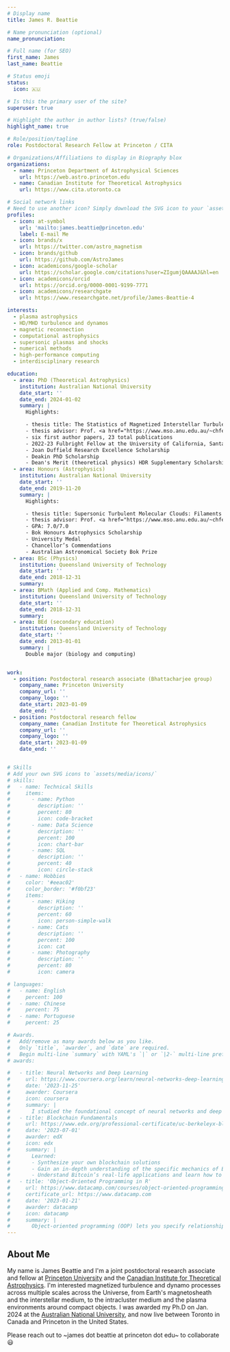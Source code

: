 ```yaml
---
# Display name
title: James R. Beattie

# Name pronunciation (optional)
name_pronunciation: 

# Full name (for SEO)
first_name: James 
last_name: Beattie

# Status emoji
status:
  icon: 🇦🇺

# Is this the primary user of the site?
superuser: true

# Highlight the author in author lists? (true/false)
highlight_name: true

# Role/position/tagline
role: Postdoctoral Research Fellow at Princeton / CITA

# Organizations/Affiliations to display in Biography blox
organizations:
  - name: Princeton Department of Astrophysical Sciences
    url: https://web.astro.princeton.edu
  - name: Canadian Institute for Theoretical Astrophysics
    url: https://www.cita.utoronto.ca

# Social network links
# Need to use another icon? Simply download the SVG icon to your `assets/media/icons/` folder.
profiles:
  - icon: at-symbol
    url: 'mailto:james.beattie@princeton.edu'
    label: E-mail Me
  - icon: brands/x
    url: https://twitter.com/astro_magnetism
  - icon: brands/github
    url: https://github.com/AstroJames
  - icon: academicons/google-scholar
    url: https://scholar.google.com/citations?user=ZIgumjQAAAAJ&hl=en
  - icon: academicons/orcid
    url: https://orcid.org/0000-0001-9199-7771
  - icon: academicons/researchgate
    url: https://www.researchgate.net/profile/James-Beattie-4

interests:
  - plasma astrophysics
  - HD/MHD turbulence and dynamos
  - magnetic reconnection
  - computational astrophysics
  - supersonic plasmas and shocks
  - numerical methods
  - high-performance computing
  - interdisciplinary research

education:
  - area: PhD (Theoretical Astrophysics)
    institution: Australian National University
    date_start: ''
    date_end: 2024-01-02
    summary: |
      Highlights:

      - thesis title: The Statistics of Magnetized Interstellar Turbulence
      - thesis advisor: Prof. <a href="https://www.mso.anu.edu.au/~chfeder/">Christoph Federrath</a> 
      - six first author papers, 23 total publications
      - 2022-23 Fulbright Fellow at the University of California, Santa Cruz, United States
      - Joan Duffield Research Excellence Scholarship
      - Deakin PhD Scholarship
      - Dean's Merit (theoretical physics) HDR Supplementary Scholarship
  - area: Honours (Astrophysics)
    institution: Australian National University
    date_start: ''
    date_end: 2019-11-20
    summary: |
      Highlights:

      - thesis title: Supersonic Turbulent Molecular Clouds: Filaments and Anisotropies
      - thesis advisor: Prof. <a href="https://www.mso.anu.edu.au/~chfeder/">Christoph Federrath</a> 
      - GPA: 7.0/7.0
      - Bok Honours Astrophysics Scholarship
      - University Medal 
      - Chancellor’s Commendations 
      - Australian Astronomical Society Bok Prize
  - area: BSc (Physics)
    institution: Queensland University of Technology
    date_start: ''
    date_end: 2018-12-31
    summary: 
  - area: BMath (Applied and Comp. Mathematics)
    institution: Queensland University of Technology
    date_start: ''
    date_end: 2018-12-31
    summary: 
  - area: BEd (secondary education)
    institution: Queensland University of Technology
    date_start: ''
    date_end: 2013-01-01
    summary: | 
      Double major (biology and computing)


work:
  - position: Postdoctoral research associate (Bhattacharjee group)
    company_name: Princeton University
    company_url: ''
    company_logo: ''
    date_start: 2023-01-09
    date_end: ''
  - position: Postdoctoral research fellow
    company_name: Canadian Institute for Theoretical Astrophysics
    company_url: ''
    company_logo: ''
    date_start: 2023-01-09
    date_end: ''


# Skills
# Add your own SVG icons to `assets/media/icons/`
# skills:
#   - name: Technical Skills
#     items:
#       - name: Python
#         description: ''
#         percent: 80
#         icon: code-bracket
#       - name: Data Science
#         description: ''
#         percent: 100
#         icon: chart-bar
#       - name: SQL
#         description: ''
#         percent: 40
#         icon: circle-stack
#   - name: Hobbies
#     color: '#eeac02'
#     color_border: '#f0bf23'
#     items:
#       - name: Hiking
#         description: ''
#         percent: 60
#         icon: person-simple-walk
#       - name: Cats
#         description: ''
#         percent: 100
#         icon: cat
#       - name: Photography
#         description: ''
#         percent: 80
#         icon: camera

# languages:
#   - name: English
#     percent: 100
#   - name: Chinese
#     percent: 75
#   - name: Portuguese
#     percent: 25

# Awards.
#   Add/remove as many awards below as you like.
#   Only `title`, `awarder`, and `date` are required.
#   Begin multi-line `summary` with YAML's `|` or `|2-` multi-line prefix and indent 2 spaces below.
# awards:

#   - title: Neural Networks and Deep Learning
#     url: https://www.coursera.org/learn/neural-networks-deep-learning
#     date: '2023-11-25'
#     awarder: Coursera
#     icon: coursera
#     summary: |
#       I studied the foundational concept of neural networks and deep learning. By the end, I was familiar with the significant technological trends driving the rise of deep learning; build, train, and apply fully connected deep neural networks; implement efficient (vectorized) neural networks; identify key parameters in a neural network’s architecture; and apply deep learning to your own applications.
#   - title: Blockchain Fundamentals
#     url: https://www.edx.org/professional-certificate/uc-berkeleyx-blockchain-fundamentals
#     date: '2023-07-01'
#     awarder: edX
#     icon: edx
#     summary: |
#       Learned:
#       - Synthesize your own blockchain solutions
#       - Gain an in-depth understanding of the specific mechanics of Bitcoin
#       - Understand Bitcoin’s real-life applications and learn how to attack and destroy Bitcoin, Ethereum, smart contracts and Dapps, and alternatives to Bitcoin’s Proof-of-Work consensus algorithm
#   - title: 'Object-Oriented Programming in R'
#     url: https://www.datacamp.com/courses/object-oriented-programming-with-s3-and-r6-in-r
#     certificate_url: https://www.datacamp.com
#     date: '2023-01-21'
#     awarder: datacamp
#     icon: datacamp
#     summary: |
#       Object-oriented programming (OOP) lets you specify relationships between functions and the objects that they can act on, helping you manage complexity in your code. This is an intermediate level course, providing an introduction to OOP, using the S3 and R6 systems. S3 is a great day-to-day R programming tool that simplifies some of the functions that you write. R6 is especially useful for industry-specific analyses, working with web APIs, and building GUIs.
---
```


## About Me
My name is James Beattie and I'm a joint postdoctoral research associate and fellow at [Princeton University](https://web.astro.princeton.edu/people/james-beattie) and the [Canadian Institute for Theoretical Astrophysics](https://www.cita.utoronto.ca/people/senior-research-associates-post-doctoral-fellows/). I'm interested magnetized turbulence and dynamo processes across multiple scales across the Universe, from Earth's magnetosheath and the interstellar medium, to the intracluster medium and the plasma environments around compact objects. I was awarded my Ph.D on Jan. 2024 at the [Australian National University](https://www.anu.edu.au), and now live between Toronto in Canada and Princeton in the United States.

Please reach out to ~james dot beattie at princeton dot edu~ to collaborate 😃

<!-- This includes steady state turbulence in a continuously driven state, where models such as dynamical alignment and critical balance may be relevant, to time dependent turbulent systems like fluctuation dynamos which are described with Kazantsev theory and decaying turbulence which are described in the language of rugged invariants (and invariants in general, e.g., the Hosking invariant). I like to apply these ideas to many types of astrophysical plasmas, and most recently, to merging neutron star systems, where Kelvin Helmholtz instabilities excite a diffusion-free-type dynamo that is able to grow the magnetic field by orders of magnitude within millisecond, which is potentially important for the Blandford–Znajek process. -->
